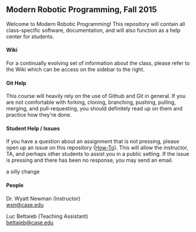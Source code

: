 ## Modern Robotic Programming, Fall 2015
Welcome to Modern Robotic Programming!  This repository will contain all class-specific software, documentation,
and will also function as a help center for students.

#### Wiki
For a continually evolving set of information about the class, please refer to the Wiki which can be access on the sidebar 
to the right.

#### Git Help
This course will heavily rely on the use of Github and Git in general.  If you are not comfortable with forking, cloning, branching, pushing, pulling, merging, and pull-requesting, you should definitely read up on them and practice how they're done.

#### Student Help / Issues
If you have a question about an assignment that is not pressing, please open up an issue on this repository 
(<a href="https://help.github.com/articles/creating-an-issue/">How-To</a>).  This will allow the instructor, TA, and perhaps
other students to assist you in a public setting.  If the issue is pressing and there has been no response, you may send an email.

a silly change

#### People
Dr. Wyatt Newman (Instructor)
<br>wsn@case.edu

Luc Bettaieb (Teaching Assistant)
<br>bettaieb@case.edu


